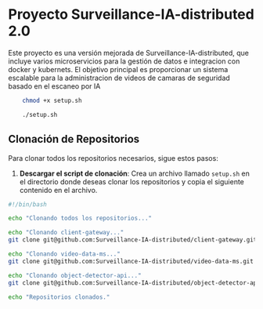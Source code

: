 <!-- # 🐳 Surveillance-IA-distributed 2.0

## ⚙️ Cómo correr el proyecto

1. Clona el repositorio:

```bash
git clone https://github.com/angel452/Surveillance-IA-distributed2.0
cd <nombre_del_repositorio>
```
2. Crea los archivos .env respectivos para cada proyecto (puedes copiar los ejemplos de .env.example):
- **Raíz**: `/.env`
```env
MYSQL_DATABASE=mydb
MYSQL_USER=myuser
MYSQL_PASSWORD=mypass
MYSQL_ROOT_PASSWORD=rootpass
```

- **Backend**: `backend/.env`
```env
DATABASE_URL="mysql://root:rootpass@mysql:3306/mydb"
```

- **Frontend**: `frontend/src/environments/environment.ts` y `frontend/src/environments/environment.prod.ts`
```typescript
// frontend/src/environments/environment.ts
export const environment = {
    production: false,
    apiUrl: 'http://localhost:3000',
};

// frontend/src/environments/environment.prod.ts
export const environment = {
    production: true,
    //apiUrl: 'https://api.miapp.com',
    apiUrl: 'http://localhost:3000',
};
```

3. Ejecuta los contenedores:
```bash
docker compose build
docker compose up -d
```

---

## 🧪 Tecnologías Usadas

- Angular 18
- NestJS
- Docker / Docker Compose

--- 
## 🧑‍💻 Autor
Desarrollado por:
- Brigham Caceres: [Brigham-CG](https://github.com/Brigham-CG)
- Angel Loayza [angel452](https://github.com/angel452)
- Hugo Manchego [Gabriel-Manchego](https://github.com/Gabriel-Manchego)
- Harold Villanueva [HarryLexvb](https://github.com/HarryLexvb) -->



# Proyecto Surveillance-IA-distributed 2.0

Este proyecto es una versión mejorada de Surveillance-IA-distributed, que incluye varios microservicios para la gestión de datos e integracion con docker y kubernets. El objetivo principal es proporcionar un sistema escalable para la administracion de videos de camaras de seguridad basado en el escaneo por IA


```bash
    chmod +x setup.sh
```

```bash
    ./setup.sh
```


## Clonación de Repositorios

Para clonar todos los repositorios necesarios, sigue estos pasos:

1. **Descargar el script de clonación**: Crea un archivo llamado `setup.sh` en el directorio donde deseas clonar los repositorios y copia el siguiente contenido en el archivo.

```bash
#!/bin/bash

echo "Clonando todos los repositorios..."

echo "Clonando client-gateway..."
git clone git@github.com:Surveillance-IA-distributed/client-gateway.git

echo "Clonando video-data-ms..."
git clone git@github.com:Surveillance-IA-distributed/video-data-ms.git

echo "Clonando object-detector-api..."
git clone git@github.com:Surveillance-IA-distributed/object-detector-api.git

echo "Repositorios clonados."

```